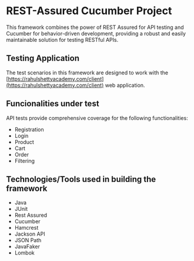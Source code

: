 # REST-Assured Cucumber Project
This framework combines the power of REST Assured for API testing and Cucumber for behavior-driven development, providing a robust and easily maintainable solution for testing RESTful APIs.
## Testing Application
The test scenarios in this framework are designed to work with the [https://rahulshettyacademy.com/client](https://rahulshettyacademy.com/client) web application.
## Funcionalities under test
API tests provide comprehensive coverage for the following functionalities:
*  Registration
*  Login
*  Product
*  Cart
*  Order
*  Filtering
## Technologies/Tools used in building the framework
*  Java
*  JUnit
*  Rest Assured
*  Cucumber
*  Hamcrest
*  Jackson API
*  JSON Path
*  JavaFaker
*  Lombok
